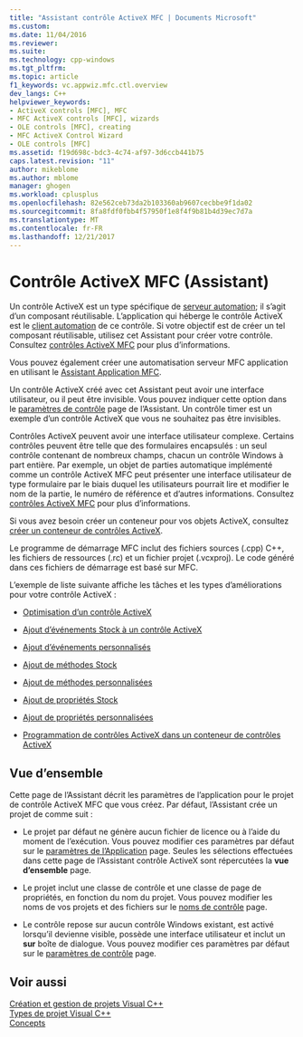 ```yaml
---
title: "Assistant contrôle ActiveX MFC | Documents Microsoft"
ms.custom: 
ms.date: 11/04/2016
ms.reviewer: 
ms.suite: 
ms.technology: cpp-windows
ms.tgt_pltfrm: 
ms.topic: article
f1_keywords: vc.appwiz.mfc.ctl.overview
dev_langs: C++
helpviewer_keywords:
- ActiveX controls [MFC], MFC
- MFC ActiveX controls [MFC], wizards
- OLE controls [MFC], creating
- MFC ActiveX Control Wizard
- OLE controls [MFC]
ms.assetid: f19d698c-bdc3-4c74-af97-3d6ccb441b75
caps.latest.revision: "11"
author: mikeblome
ms.author: mblome
manager: ghogen
ms.workload: cplusplus
ms.openlocfilehash: 82e562ceb73da2b103360ab9607cecbbe9f1da02
ms.sourcegitcommit: 8fa8fdf0fbb4f57950f1e8f4f9b81b4d39ec7d7a
ms.translationtype: MT
ms.contentlocale: fr-FR
ms.lasthandoff: 12/21/2017
---
```

# <a name="mfc-activex-control-wizard"></a>Contrôle ActiveX MFC (Assistant)
Un contrôle ActiveX est un type spécifique de [serveur automation](../../mfc/automation-servers.md); il s’agit d’un composant réutilisable. L’application qui héberge le contrôle ActiveX est le [client automation](../../mfc/automation-clients.md) de ce contrôle. Si votre objectif est de créer un tel composant réutilisable, utilisez cet Assistant pour créer votre contrôle. Consultez [contrôles ActiveX MFC](../../mfc/mfc-activex-controls.md) pour plus d’informations.  
  
 Vous pouvez également créer une automatisation serveur MFC application en utilisant le [Assistant Application MFC](../../mfc/reference/mfc-application-wizard.md).  
  
 Un contrôle ActiveX créé avec cet Assistant peut avoir une interface utilisateur, ou il peut être invisible. Vous pouvez indiquer cette option dans le [paramètres de contrôle](../../mfc/reference/control-settings-mfc-activex-control-wizard.md) page de l’Assistant. Un contrôle timer est un exemple d’un contrôle ActiveX que vous ne souhaitez pas être invisibles.  
  
 Contrôles ActiveX peuvent avoir une interface utilisateur complexe. Certains contrôles peuvent être telle que des formulaires encapsulés : un seul contrôle contenant de nombreux champs, chacun un contrôle Windows à part entière. Par exemple, un objet de parties automatique implémenté comme un contrôle ActiveX MFC peut présenter une interface utilisateur de type formulaire par le biais duquel les utilisateurs pourrait lire et modifier le nom de la partie, le numéro de référence et d’autres informations. Consultez [contrôles ActiveX MFC](../../mfc/mfc-activex-controls.md) pour plus d’informations.  
  
 Si vous avez besoin créer un conteneur pour vos objets ActiveX, consultez [créer un conteneur de contrôles ActiveX](../../mfc/reference/creating-an-mfc-activex-control-container.md).  
  
 Le programme de démarrage MFC inclut des fichiers sources (.cpp) C++, les fichiers de ressources (.rc) et un fichier projet (.vcxproj). Le code généré dans ces fichiers de démarrage est basé sur MFC.  
  
 L’exemple de liste suivante affiche les tâches et les types d’améliorations pour votre contrôle ActiveX :  
  
-   [Optimisation d’un contrôle ActiveX](../../mfc/mfc-activex-controls-optimization.md)  
  
-   [Ajout d’événements Stock à un contrôle ActiveX](../../mfc/mfc-activex-controls-adding-stock-events-to-an-activex-control.md)  
  
-   [Ajout d’événements personnalisés](../../mfc/mfc-activex-controls-adding-custom-events.md)  
  
-   [Ajout de méthodes Stock](../../mfc/mfc-activex-controls-adding-stock-methods.md)  
  
-   [Ajout de méthodes personnalisées](../../mfc/mfc-activex-controls-adding-custom-methods.md)  
  
-   [Ajout de propriétés Stock](../../mfc/mfc-activex-controls-adding-stock-properties.md)  
  
-   [Ajout de propriétés personnalisées](../../mfc/mfc-activex-controls-adding-custom-properties.md)  
  
-   [Programmation de contrôles ActiveX dans un conteneur de contrôles ActiveX](../../mfc/programming-activex-controls-in-a-activex-control-container.md)  
  
## <a name="overview"></a>Vue d’ensemble  
 Cette page de l’Assistant décrit les paramètres de l’application pour le projet de contrôle ActiveX MFC que vous créez. Par défaut, l’Assistant crée un projet de comme suit :  
  
-   Le projet par défaut ne génère aucun fichier de licence ou à l’aide du moment de l’exécution. Vous pouvez modifier ces paramètres par défaut sur le [paramètres de l’Application](../../mfc/reference/application-settings-mfc-activex-control-wizard.md) page. Seules les sélections effectuées dans cette page de l’Assistant contrôle ActiveX sont répercutées la **vue d’ensemble** page.  
  
-   Le projet inclut une classe de contrôle et une classe de page de propriétés, en fonction du nom du projet. Vous pouvez modifier les noms de vos projets et des fichiers sur le [noms de contrôle](../../mfc/reference/control-names-mfc-activex-control-wizard.md) page.  
  
-   Le contrôle repose sur aucun contrôle Windows existant, est activé lorsqu’il devienne visible, possède une interface utilisateur et inclut un **sur** boîte de dialogue. Vous pouvez modifier ces paramètres par défaut sur le [paramètres de contrôle](../../mfc/reference/control-settings-mfc-activex-control-wizard.md) page.  
  
## <a name="see-also"></a>Voir aussi  
 [Création et gestion de projets Visual C++](../../ide/creating-and-managing-visual-cpp-projects.md)   
 [Types de projet Visual C++](../../ide/visual-cpp-project-types.md)   
 [Concepts](../../atl/active-template-library-atl-concepts.md)

